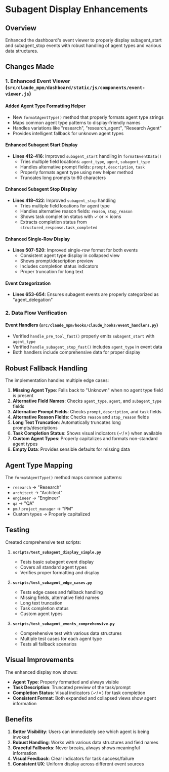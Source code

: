 # Subagent Display Enhancements

## Overview
Enhanced the dashboard's event viewer to properly display subagent_start and subagent_stop events with robust handling of agent types and various data structures.

## Changes Made

### 1. Enhanced Event Viewer (`src/claude_mpm/dashboard/static/js/components/event-viewer.js`)

#### Added Agent Type Formatting Helper
- New `formatAgentType()` method that properly formats agent type strings
- Maps common agent type patterns to display-friendly names
- Handles variations like "research", "research_agent", "Research Agent"
- Provides intelligent fallback for unknown agent types

#### Enhanced Subagent Start Display
- **Lines 412-416**: Improved `subagent_start` handling in `formatEventData()`
  - Tries multiple field locations: `agent_type`, `agent`, `subagent_type`
  - Handles alternative prompt fields: `prompt`, `description`, `task`
  - Properly formats agent type using new helper method
  - Truncates long prompts to 60 characters

#### Enhanced Subagent Stop Display  
- **Lines 418-422**: Improved `subagent_stop` handling
  - Tries multiple field locations for agent type
  - Handles alternative reason fields: `reason`, `stop_reason`
  - Shows task completion status with ✓ or ✗ icons
  - Extracts completion status from `structured_response.task_completed`

#### Enhanced Single-Row Display
- **Lines 507-520**: Improved single-row format for both events
  - Consistent agent type display in collapsed view
  - Shows prompt/description preview
  - Includes completion status indicators
  - Proper truncation for long text

#### Event Categorization
- **Lines 653-654**: Ensures subagent events are properly categorized as "agent_delegation"

### 2. Data Flow Verification

#### Event Handlers (`src/claude_mpm/hooks/claude_hooks/event_handlers.py`)
- Verified `handle_pre_tool_fast()` properly emits `subagent_start` with `agent_type`
- Verified `handle_subagent_stop_fast()` includes `agent_type` in event data
- Both handlers include comprehensive data for proper display

## Robust Fallback Handling

The implementation handles multiple edge cases:

1. **Missing Agent Type**: Falls back to "Unknown" when no agent type field is present
2. **Alternative Field Names**: Checks `agent_type`, `agent`, and `subagent_type` fields
3. **Alternative Prompt Fields**: Checks `prompt`, `description`, and `task` fields  
4. **Alternative Reason Fields**: Checks `reason` and `stop_reason` fields
5. **Long Text Truncation**: Automatically truncates long prompts/descriptions
6. **Task Completion Status**: Shows visual indicators (✓/✗) when available
7. **Custom Agent Types**: Properly capitalizes and formats non-standard agent types
8. **Empty Data**: Provides sensible defaults for missing data

## Agent Type Mapping

The `formatAgentType()` method maps common patterns:
- `research` → "Research"
- `architect` → "Architect"
- `engineer` → "Engineer"
- `qa` → "QA"
- `pm` / `project_manager` → "PM"
- Custom types → Properly capitalized

## Testing

Created comprehensive test scripts:

1. **`scripts/test_subagent_display_simple.py`**
   - Tests basic subagent event display
   - Covers all standard agent types
   - Verifies proper formatting and display

2. **`scripts/test_subagent_edge_cases.py`**
   - Tests edge cases and fallback handling
   - Missing fields, alternative field names
   - Long text truncation
   - Task completion status
   - Custom agent types

3. **`scripts/test_subagent_events_comprehensive.py`**
   - Comprehensive test with various data structures
   - Multiple test cases for each agent type
   - Tests all fallback scenarios

## Visual Improvements

The enhanced display now shows:
- **Agent Type**: Properly formatted and always visible
- **Task Description**: Truncated preview of the task/prompt
- **Completion Status**: Visual indicators (✓/✗) for task completion
- **Consistent Format**: Both expanded and collapsed views show agent information

## Benefits

1. **Better Visibility**: Users can immediately see which agent is being invoked
2. **Robust Handling**: Works with various data structures and field names
3. **Graceful Fallbacks**: Never breaks, always shows meaningful information
4. **Visual Feedback**: Clear indicators for task success/failure
5. **Consistent UX**: Uniform display across different event sources
